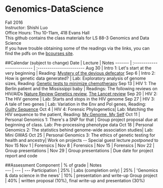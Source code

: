 # Genomics-DataScience
Fall 2016  
Instructor: Shishi Luo  
Office Hours: Thu 10-11am, 418 Evans Hall  
This github contains the class materials for LS 88-3 Genomics and Data Science  
If you have trouble obtaining some of the readings via the links, you can find the pdfs on the [bcourses site](https://bcourses.berkeley.edu/courses/1455335/files).  


##Calendar (subject to change)
Date  |  Lecture  |   Notes
------- | :-------------------------- | :------------------------
Aug 30 | Intro 1: Let's start at the very beginning | Reading: [Mystery of the devious defecator](http://www.nytimes.com/2015/06/02/health/devious-defecator-case-tests-genetics-law.html?_r=0)
Sep 6 | Intro 2: How is genetic data generated? | Lab: Exploratory analysis of genome sizes, Reading: [Genetic tests to minimize chemotherapy](https://www.ucsf.edu/news/2016/08/403976/some-breast-cancer-patients-low-genetic-risk-could-skip-chemotherapy-study-finds)
Sep 13 | HIV 1: The Berlin patient and the Mississippi baby | Readings: The following reviews on HIV/AIDs [Nature Review Genetics review](http://www.nature.com/nrmicro/journal/v11/n12/full/nrmicro3132.html), [The Lancet review](http://www.thelancet.com/journals/lancet/article/PIIS0140-6736(14)60164-1/fulltext) 
Sep 20 | HIV 2: The HIV genome | Lab: Starts and stops in the HIV genome
Sep 27 | HIV 3: A tale of two genes | Lab: Variation in the Env and Pol genes, Reading: [Guilty Sequence](http://www.genomenewsnetwork.org/articles/01_03/hiv.shtml)
Oct 4 | HIV 4: Forensic Phylogenetics|  Lab: Matching the HIV sequence to the patient, Reading: [My Genome, My Self](http://www.nytimes.com/2009/01/11/magazine/11Genome-t.html?_r=0)
Oct 11 | Personal Genomics 1: There's a SNP for that  | Group project proposal *due* at beginning of class. Lab: Pre-processing phenotype data
Oct 18 | Personal Genomics 2: The statistics behind genome-wide association studies| Lab: Mini GWAS
Oct 25 | Personal Genomics 3: The ethics of genetic testing for health and ancestry| Work on projects -- Special guest lecture *postponed* to Nov 15
Nov 1 | Forensics | 
Nov 8 | Forensics  | 
Nov 15 | Forensics | 
Nov 22 | Group presentations | 
Nov 29 | Group presentations | Due date for project report and code

##Assessment
Component  |  % of grade | Notes  
 --- | --- | ---
Participation | 25% | 
Labs (completion only) | 25% |
'Genomics & data science in the news' | 10% | presentation and write-up
Group project | 40% | written proposal (10%), final write-up and presentation (30%)